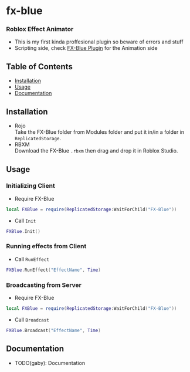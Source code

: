 # fx-blue
### Roblox Effect Animator
- This is my first kinda proffesional plugin so beware of errors and stuff
- Scripting side, check [FX-Blue Plugin](https://github.com/3gabyxD/fx-blue) for the Animation side

## Table of Contents
- [Installation](#installation)
- [Usage](#usage)
- [Documentation](#Documentation)

## Installation
- Rojo\
Take the FX-Blue folder from Modules folder and put it in/in a folder in `ReplicatedStorage`.
- RBXM\
Download the FX-Blue `.rbxm` then drag and drop it in Roblox Studio.

## Usage
### Initializing Client
- Require FX-Blue
```lua
local FXBlue = require(ReplicatedStorage:WaitForChild("FX-Blue"))
```
- Call `Init`
```lua
FXBlue.Init()
```
### Running effects from Client
- Call `RunEffect`
```lua
FXBlue.RunEffect("EffectName", Time)
```
### Broadcasting from Server
- Require FX-Blue
```lua
local FXBlue = require(ReplicatedStorage:WaitForChild("FX-Blue"))
```
- Call `Broadcast`
```lua
FXBlue.Broadcast("EffectName", Time)
```

## Documentation
- TODO(gaby): Documentation
